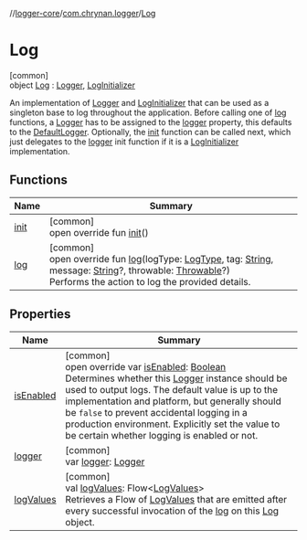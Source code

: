 //[logger-core](../../../index.md)/[com.chrynan.logger](../index.md)/[Log](index.md)

# Log

[common]\
object [Log](index.md) : [Logger](../-logger/index.md), [LogInitializer](../-log-initializer/index.md)

An implementation of [Logger](../-logger/index.md) and [LogInitializer](../-log-initializer/index.md) that can be used as a singleton base to log throughout the application. Before calling one of [log](log.md) functions, a [Logger](../-logger/index.md) has to be assigned to the [logger](logger.md) property, this defaults to the [DefaultLogger](../-default-logger.md). Optionally, the [init](init.md) function can be called next, which just delegates to the [logger](logger.md) init function if it is a [LogInitializer](../-log-initializer/index.md) implementation.

## Functions

| Name | Summary |
|---|---|
| [init](init.md) | [common]<br>open override fun [init](init.md)() |
| [log](log.md) | [common]<br>open override fun [log](log.md)(logType: [LogType](../-log-type/index.md), tag: [String](https://kotlinlang.org/api/latest/jvm/stdlib/kotlin/-string/index.html), message: [String](https://kotlinlang.org/api/latest/jvm/stdlib/kotlin/-string/index.html)?, throwable: [Throwable](https://kotlinlang.org/api/latest/jvm/stdlib/kotlin/-throwable/index.html)?)<br>Performs the action to log the provided details. |

## Properties

| Name | Summary |
|---|---|
| [isEnabled](is-enabled.md) | [common]<br>open override var [isEnabled](is-enabled.md): [Boolean](https://kotlinlang.org/api/latest/jvm/stdlib/kotlin/-boolean/index.html)<br>Determines whether this [Logger](../-logger/index.md) instance should be used to output logs. The default value is up to the implementation and platform, but generally should be `false` to prevent accidental logging in a production environment. Explicitly set the value to be certain whether logging is enabled or not. |
| [logger](logger.md) | [common]<br>var [logger](logger.md): [Logger](../-logger/index.md) |
| [logValues](log-values.md) | [common]<br>val [logValues](log-values.md): Flow&lt;[LogValues](../-log-values/index.md)&gt;<br>Retrieves a Flow of [LogValues](../-log-values/index.md) that are emitted after every successful invocation of the [log](log.md) on this [Log](index.md) object. |
